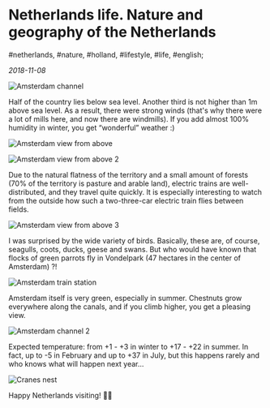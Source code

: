 # Netherlands life. Nature and geography of the Netherlands

#netherlands, #nature, #holland, #lifestyle, #life, #english;

_2018-11-08_

![Amsterdam channel](/images/netherlands-life-nature-and-geography-of-the-netherlands/1.jpg "Amsterdam channel")

Half of the country lies below sea level. Another third is not higher than 1m above sea level. As a result, there were strong winds (that's why there were a lot of mills here, and now there are windmills). If you add almost 100% humidity in winter, you get “wonderful” weather :)

![Amsterdam view from above](/images/netherlands-life-nature-and-geography-of-the-netherlands/2.jpg "Amsterdam view from above")

![Amsterdam view from above 2](/images/netherlands-life-nature-and-geography-of-the-netherlands/3.jpg "Amsterdam view from above 2")

Due to the natural flatness of the territory and a small amount of forests (70% of the territory is pasture and arable land), electric trains are well-distributed, and they travel quite quickly. It is especially interesting to watch from the outside how such a two-three-car electric train flies between fields.

![Amsterdam view from above 3](/images/netherlands-life-nature-and-geography-of-the-netherlands/4.jpg "Amsterdam view from above 3")

I was surprised by the wide variety of birds. Basically, these are, of course, seagulls, coots, ducks, geese and swans. But who would have known that flocks of green parrots fly in Vondelpark (47 hectares in the center of Amsterdam) ?!

![Amsterdam train station](/images/netherlands-life-nature-and-geography-of-the-netherlands/5.jpg "Amsterdam train station")

Amsterdam itself is very green, especially in summer. Chestnuts grow everywhere along the canals, and if you climb higher, you get a pleasing view.

![Amsterdam channel 2](/images/netherlands-life-nature-and-geography-of-the-netherlands/6.jpg "Amsterdam channel 2")

Expected temperature: from +1 - +3 in winter to +17 - +22 in summer. In fact, up to -5 in February and up to +37 in July, but this happens rarely and who knows what will happen next year...

![Cranes nest](/images/netherlands-life-nature-and-geography-of-the-netherlands/7.jpg "Cranes nest")

Happy Netherlands visiting! ✌🏼
